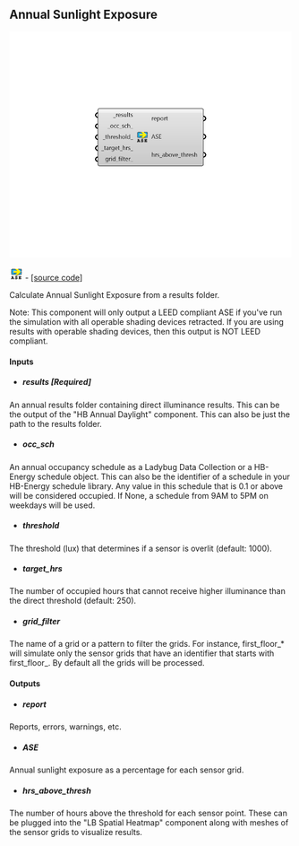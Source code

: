 ## Annual Sunlight Exposure

![](../../images/components/Annual_Sunlight_Exposure.png)

![](../../images/icons/Annual_Sunlight_Exposure.png) - [[source code]](https://github.com/ladybug-tools/honeybee-grasshopper-radiance/blob/master/honeybee_grasshopper_radiance/src//HB%20Annual%20Sunlight%20Exposure.py)


Calculate Annual Sunlight Exposure from a results folder. 

Note: This component will only output a LEED compliant ASE if you've run the simulation with all operable shading devices retracted. If you are using results with operable shading devices, then this output is NOT LEED compliant. 



#### Inputs
* ##### results [Required]
An annual results folder containing direct illuminance results. This can be the output of the "HB Annual Daylight" component. This can also be just the path to the results folder. 
* ##### occ_sch 
An annual occupancy schedule as a Ladybug Data Collection or a HB-Energy schedule object. This can also be the identifier of a schedule in your HB-Energy schedule library. Any value in this schedule that is 0.1 or above will be considered occupied. If None, a schedule from 9AM to 5PM on weekdays will be used. 
* ##### threshold 
The threshold (lux) that determines if a sensor is overlit (default: 1000). 
* ##### target_hrs 
The number of occupied hours that cannot receive higher illuminance than the direct threshold (default: 250). 
* ##### grid_filter 
The name of a grid or a pattern to filter the grids. For instance, first_floor_* will simulate only the sensor grids that have an identifier that starts with first_floor_. By default all the grids will be processed. 

#### Outputs
* ##### report
Reports, errors, warnings, etc. 
* ##### ASE
Annual sunlight exposure as a percentage for each sensor grid. 
* ##### hrs_above_thresh
The number of hours above the threshold for each sensor point. These can be plugged into the "LB Spatial Heatmap" component along with meshes of the sensor grids to visualize results. 